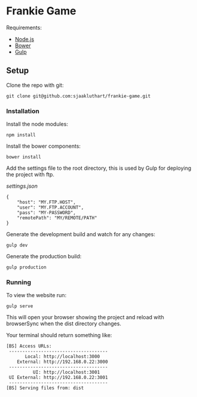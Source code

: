 # Frankie Game


Requirements:
* [Node.js](https://nodejs.org/en/)
* [Bower](http://bower.io/)
* [Gulp](http://gulpjs.com/)

## Setup

Clone the repo with git:
```
git clone git@github.com:sjaakluthart/frankie-game.git
```

### Installation

Install the node modules:
```
npm install
```

Install the bower components:
```
bower install
```

Add the settings file to the root directory, this is used by Gulp for deploying the project with ftp.

*settings.json*
```
{
    "host": "MY.FTP.HOST",
    "user": "MY.FTP.ACCOUNT",
    "pass": "MY-PASSWORD",
    "remotePath": "MY/REMOTE/PATH"
}
```

Generate the development build and watch for any changes:
```
gulp dev
```

Generate the production build:
```
gulp production
```

### Running

To view the website run:
```
gulp serve
```
This will open your browser showing the project and reload with browserSync when the dist directory changes.

Your terminal should return something like:
```
[BS] Access URLs:
 -------------------------------------
       Local: http://localhost:3000
    External: http://192.168.0.22:3000
 -------------------------------------
          UI: http://localhost:3001
 UI External: http://192.168.0.22:3001
 -------------------------------------
[BS] Serving files from: dist
```
